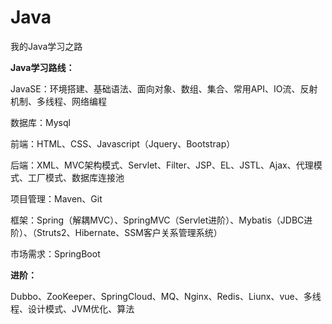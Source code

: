# Java
我的Java学习之路



**Java学习路线：**

JavaSE：环境搭建、基础语法、面向对象、数组、集合、常用API、IO流、反射机制、多线程、网络编程

数据库：Mysql

前端：HTML、CSS、Javascript（Jquery、Bootstrap）

后端：XML、MVC架构模式、Servlet、Filter、JSP、EL、JSTL、Ajax、代理模式、工厂模式、数据库连接池

项目管理：Maven、Git

框架：Spring（解耦MVC）、SpringMVC（Servlet进阶）、Mybatis（JDBC进阶）、（Struts2、Hibernate、SSM客户关系管理系统）

市场需求：SpringBoot

**进阶：**

Dubbo、ZooKeeper、SpringCloud、MQ、Nginx、Redis、Liunx、vue、多线程、设计模式、JVM优化、算法





